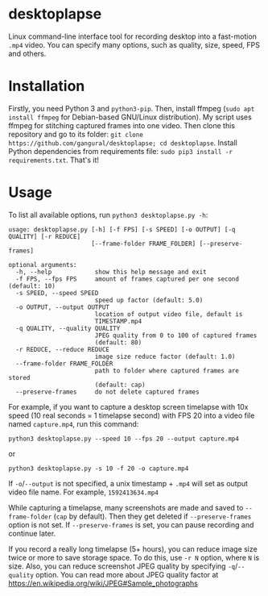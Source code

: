 # desktoplapse
Linux command-line interface tool for recording desktop into a fast-motion `.mp4` video. You can specify many options, such as quality, size, speed, FPS and others.

# Installation
Firstly, you need Python 3 and `python3-pip`. Then, install ffmpeg (`sudo apt install ffmpeg` for Debian-based GNU/Linux distribution). My script uses ffmpeg for stitching captured frames into one video. Then clone this repository and go to its folder: `git clone https://github.com/gangural/desktoplapse; cd desktoplapse`. Install Python dependencies from requirements file: `sudo pip3 install -r requirements.txt`. That's it!

# Usage
To list all available options, run `python3 desktoplapse.py -h`:

    usage: desktoplapse.py [-h] [-f FPS] [-s SPEED] [-o OUTPUT] [-q QUALITY] [-r REDUCE]
                           [--frame-folder FRAME_FOLDER] [--preserve-frames]

    optional arguments:
      -h, --help            show this help message and exit
      -f FPS, --fps FPS     amount of frames captured per one second (default: 10)
      -s SPEED, --speed SPEED
                            speed up factor (default: 5.0)
      -o OUTPUT, --output OUTPUT
                            location of output video file, default is
                            TIMESTAMP.mp4
      -q QUALITY, --quality QUALITY
                            JPEG quality from 0 to 100 of captured frames
                            (default: 80)
      -r REDUCE, --reduce REDUCE
                            image size reduce factor (default: 1.0)
      --frame-folder FRAME_FOLDER
                            path to folder where captured frames are stored
                            (default: cap)
      --preserve-frames     do not delete captured frames

For example, if you want to capture a desktop screen timelapse with 10x speed (10 real seconds = 1 timelapse second) with FPS 20 into a video file named `capture.mp4`, run this command:

`python3 desktoplapse.py --speed 10 --fps 20 --output capture.mp4`

or

`python3 desktoplapse.py -s 10 -f 20 -o capture.mp4`

If `-o`/`--output` is not specified, a unix timestamp + `.mp4` will set as output video file name. For example, `1592413634.mp4`

While capturing a timelapse, many screenshots are made and saved to `--frame-folder` (`cap` by default). Then they get deleted if `--preserve-frames` option is not set. If `--preserve-frames` is set, you can pause recording and continue later.

If you record a really long timelapse (5+ hours), you can reduce image size twice or more to save storage space. To do this, use `-r N` option, where `N` is size. Also, you can reduce screenshot JPEG quality by specifying `-q`/`--quality` option. You can read more about JPEG quality factor at https://en.wikipedia.org/wiki/JPEG#Sample_photographs
